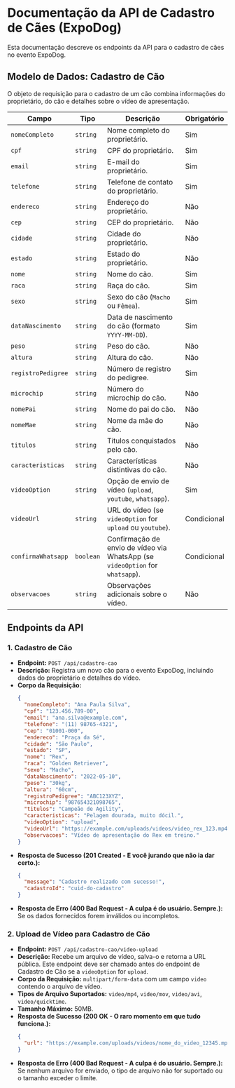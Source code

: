 # Documentação da API de Cadastro de Cães (ExpoDog)

Esta documentação descreve os endpoints da API para o cadastro de cães no evento ExpoDog.

## Modelo de Dados: Cadastro de Cão

O objeto de requisição para o cadastro de um cão combina informações do proprietário, do cão e detalhes sobre o vídeo de apresentação.

| Campo | Tipo | Descrição | Obrigatório |
| --- | --- | --- | --- |
| `nomeCompleto` | `string` | Nome completo do proprietário. | Sim |
| `cpf` | `string` | CPF do proprietário. | Sim |
| `email` | `string` | E-mail do proprietário. | Sim |
| `telefone` | `string` | Telefone de contato do proprietário. | Sim |
| `endereco` | `string` | Endereço do proprietário. | Não |
| `cep` | `string` | CEP do proprietário. | Não |
| `cidade` | `string` | Cidade do proprietário. | Não |
| `estado` | `string` | Estado do proprietário. | Não |
| `nome` | `string` | Nome do cão. | Sim |
| `raca` | `string` | Raça do cão. | Sim |
| `sexo` | `string` | Sexo do cão (`Macho` ou `Fêmea`). | Sim |
| `dataNascimento` | `string` | Data de nascimento do cão (formato `YYYY-MM-DD`). | Sim |
| `peso` | `string` | Peso do cão. | Não |
| `altura` | `string` | Altura do cão. | Não |
| `registroPedigree` | `string` | Número de registro do pedigree. | Sim |
| `microchip` | `string` | Número do microchip do cão. | Não |
| `nomePai` | `string` | Nome do pai do cão. | Não |
| `nomeMae` | `string` | Nome da mãe do cão. | Não |
| `titulos` | `string` | Títulos conquistados pelo cão. | Não |
| `caracteristicas` | `string` | Características distintivas do cão. | Não |
| `videoOption` | `string` | Opção de envio de vídeo (`upload`, `youtube`, `whatsapp`). | Sim |
| `videoUrl` | `string` | URL do vídeo (se `videoOption` for `upload` ou `youtube`). | Condicional |
| `confirmaWhatsapp` | `boolean` | Confirmação de envio de vídeo via WhatsApp (se `videoOption` for `whatsapp`). | Condicional |
| `observacoes` | `string` | Observações adicionais sobre o vídeo. | Não |

## Endpoints da API

### 1. Cadastro de Cão

- **Endpoint:** `POST /api/cadastro-cao`
- **Descrição:** Registra um novo cão para o evento ExpoDog, incluindo dados do proprietário e detalhes do vídeo.
- **Corpo da Requisição:**
  ```json
  {
    "nomeCompleto": "Ana Paula Silva",
    "cpf": "123.456.789-00",
    "email": "ana.silva@example.com",
    "telefone": "(11) 98765-4321",
    "cep": "01001-000",
    "endereco": "Praça da Sé",
    "cidade": "São Paulo",
    "estado": "SP",
    "nome": "Rex",
    "raca": "Golden Retriever",
    "sexo": "Macho",
    "dataNascimento": "2022-05-10",
    "peso": "30kg",
    "altura": "60cm",
    "registroPedigree": "ABC123XYZ",
    "microchip": "987654321098765",
    "titulos": "Campeão de Agility",
    "caracteristicas": "Pelagem dourada, muito dócil.",
    "videoOption": "upload",
    "videoUrl": "https://example.com/uploads/videos/video_rex_123.mp4",
    "observacoes": "Vídeo de apresentação do Rex em treino."
  }
  ```
- **Resposta de Sucesso (201 Created - E você jurando que não ia dar certo.):**
  ```json
  {
    "message": "Cadastro realizado com sucesso!",
    "cadastroId": "cuid-do-cadastro"
  }
  ```
- **Resposta de Erro (400 Bad Request - A culpa é do usuário. Sempre.):** Se os dados fornecidos forem inválidos ou incompletos.

### 2. Upload de Vídeo para Cadastro de Cão

- **Endpoint:** `POST /api/cadastro-cao/video-upload`
- **Descrição:** Recebe um arquivo de vídeo, salva-o e retorna a URL pública. Este endpoint deve ser chamado antes do endpoint de Cadastro de Cão se a `videoOption` for `upload`.
- **Corpo da Requisição:** `multipart/form-data` com um campo `video` contendo o arquivo de vídeo.
- **Tipos de Arquivo Suportados:** `video/mp4`, `video/mov`, `video/avi`, `video/quicktime`.
- **Tamanho Máximo:** 50MB.
- **Resposta de Sucesso (200 OK - O raro momento em que tudo funciona.):**
  ```json
  {
    "url": "https://example.com/uploads/videos/nome_do_video_12345.mp4"
  }
  ```
- **Resposta de Erro (400 Bad Request - A culpa é do usuário. Sempre.):** Se nenhum arquivo for enviado, o tipo de arquivo não for suportado ou o tamanho exceder o limite.
